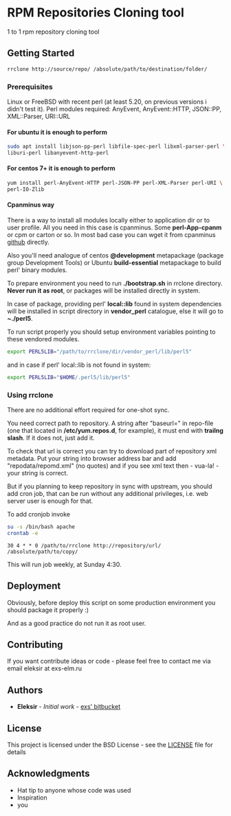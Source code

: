 # RPM Repositories Cloning tool

1 to 1 rpm repository cloning tool

## Getting Started

```bash
rrclone http://source/repo/ /absolute/path/to/destination/folder/
```

### Prerequisites

Linux or FreeBSD with recent perl (at least 5.20, on previous versions i didn't
test it). Perl modules required: AnyEvent, AnyEvent::HTTP, JSON::PP,
XML::Parser, URI::URL

#### For ubuntu it is enough to perform

```bash
sudo apt install libjson-pp-perl libfile-spec-perl libxml-parser-perl \
liburi-perl libanyevent-http-perl
```

#### For centos 7+ it is enough to perform

```bash
yum install perl-AnyEvent-HTTP perl-JSON-PP perl-XML-Parser perl-URI \
perl-IO-Zlib
```

#### Cpanminus way

There is a way to install all modules locally either to application dir or to
user profile. All you need in this case is cpanminus. Some **perl-App-cpanm**
or cpm or carton or so. In most bad case you can wget it from cpanminus
[github](https://github.com/miyagawa/cpanminus/raw/devel/App-cpanminus/cpanm)
directly.

Also you'll need analogue of centos **@development** metapackage (package group
Development Tools) or Ubuntu **build-essential** metapackage to build perl'
binary modules.

To prepare environment you need to run **./bootstrap.sh** in rrclone directory.
**Never run it as root**, or packages will be installed directly in system.

In case of package, providing perl' **local::lib** found in system dependencies
will be installed in script directory in **vendor_perl** catalogue, else it will
go to **~./perl5**.

To run script properly you should setup environment variables pointing to these
vendored modules.

```bash
export PERL5LIB="/path/to/rrclone/dir/vendor_perl/lib/perl5"
```

and in case if perl' local::lib is not found in system:

```bash
export PERL5LIB="$HOME/.perl5/lib/perl5"
```

### Using rrclone

There are no additional effort required for one-shot sync.

You need correct path to repository. A string after "baseurl=" in repo-file
(one that located in **/etc/yum.repos.d**, for example), it must end with
**trailng slash**. If it does not, just add it.

To check that url is correct you can try to download part of repository xml
metadata. Put your string into browser address bar and add
"repodata/repomd.xml" (no quotes) and if you see xml text then - vua-la! -
your string is correct.

But if you planning to keep repository in sync with upstream, you should add
cron job, that can be run without any additional privileges, i.e. web server
user is enough for that.

To add cronjob invoke

```bash
su -s /bin/bash apache
crontab -e
```

```text
30 4 * * 0 /path/to/rrclone http://repository/url/ /absolute/path/to/copy/
```

This will run job weekly, at Sunday 4:30.

## Deployment

Obviously, before deploy this script on some production environment you should
package it properly :)

And as a good practice do not run it as root user.

## Contributing

If you want contribute ideas or code - please feel free to contact me via
email eleksir at exs-elm.ru

## Authors

* **Eleksir** - *Initial work* - [exs' bitbucket](https://bitbucket.org/eleksir/rrclone/src/master/)

## License

This project is licensed under the BSD License - see the [LICENSE](LICENSE) file for details

## Acknowledgments

* Hat tip to anyone whose code was used
* Inspiration
* you
